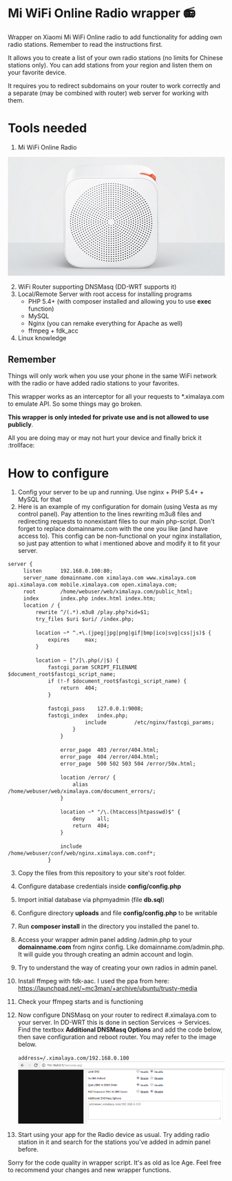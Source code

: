 # Mi WiFi Online Radio wrapper :radio:
Wrapper on Xiaomi Mi WiFi Online radio to add functionality for adding own radio stations. Remember to read the instructions first.

It allows you to create a list of your own radio stations (no limits for Chinese stations only). You can add stations from your region and listen them on your favorite device.

It requires you to redirect subdomains on your router to work correctly and a separate (may be combined with router) web server for working with them.

# Tools needed
1. Mi WiFi Online Radio

![Mi WiFi Online Radio](/images/xiaomi.jpg)

2. WiFi Router supporting DNSMasq (DD-WRT supports it)
3. Local/Remote Server with root access for installing programs
    - PHP 5.4+ (with composer installed and allowing you to use **exec** function)
    - MySQL
    - Nginx (you can remake everything for Apache as well)
    - ffmpeg + fdk_acc
4. Linux knowledge

## Remember
Things will only work when you use your phone in the same WiFi network with the radio or have added radio stations to your 
favorites.

This wrapper works as an interceptor for all your requests to *.ximalaya.com to emulate API. So some things may go broken.

**This wrapper is only inteded for private use and is not allowed to use publicly**.

All you are doing may or may not hurt your device and finally brick it :trollface:


# How to configure

1. Config your server to be up and running. Use nginx + PHP 5.4+ + MySQL for that
2. Here is an example of my configuration for domain (using Vesta as my control panel). Pay attention to the lines rewriting m3u8 files and redirecting requests to nonexistant files to our main php-script. Don't forget to replace domainname.com with the one you like (and have access to). This config can be non-functional on your nginx installation, so just pay attention to what i mentioned above and modify it to fit your server.

```
server {
     listen      192.168.0.100:80;
     server_name domainname.com ximalaya.com www.ximalaya.com api.ximalaya.com mobile.ximalaya.com open.ximalaya.com;
     root        /home/webuser/web/ximalaya.com/public_html;
     index       index.php index.html index.htm;
     location / {
         rewrite ^/(.*).m3u8 /play.php?xid=$1; 
         try_files $uri $uri/ /index.php;
 
         location ~* ^.+\.(jpeg|jpg|png|gif|bmp|ico|svg|css|js)$ {
             expires     max;
         }
 
         location ~ [^/]\.php(/|$) {
             fastcgi_param SCRIPT_FILENAME $document_root$fastcgi_script_name;
             if (!-f $document_root$fastcgi_script_name) {
                 return  404;
             }
 
             fastcgi_pass    127.0.0.1:9008;
             fastcgi_index   index.php;
                         include         /etc/nginx/fastcgi_params;
                     }
                 }
             
                 error_page  403 /error/404.html;
                 error_page  404 /error/404.html;
                 error_page  500 502 503 504 /error/50x.html;
             
                 location /error/ {
                     alias   /home/webuser/web/ximalaya.com/document_errors/;
                 }
             
                 location ~* "/\.(htaccess|htpasswd)$" {
                     deny    all;
                     return  404;
                 }
             
                 include     /home/webuser/conf/web/nginx.ximalaya.com.conf*;
             }
```
3. Copy the files from this repository to your site's root folder.
4. Configure database credentials inside **config/config.php**
5. Import initial database via phpmyadmin (file **db.sql**)
6. Configure directory **uploads** and file **config/config.php** to be writable
7. Run **composer install** in the directory you installed the panel to.
8. Access your wrapper admin panel adding /admin.php to your **domainname.com** from nginx config. Like domainname.com/admin.php. It will guide you through creating an admin account and login.
9. Try to understand the way of creating your own radios in admin panel.
10. Install ffmpeg with fdk-aac. I used the ppa from here: https://launchpad.net/~mc3man/+archive/ubuntu/trusty-media
11. Check your ffmpeg starts and is functioning
12. Now configure DNSMasq on your router to redirect #.ximalaya.com to your server. In DD-WRT this is done in section Services -> Services. Find the textbox **Additional DNSMasq Options** and add the code below, then save configuration and reboot router. You may refer to the image below.

    `address=/.ximalaya.com/192.168.0.100`
    ![DD-WRT DNSMasq](/images/ddwrt.png)
13. Start using your app for the Radio device as usual. Try adding radio station in it and search for the stations you've added in admin panel before.

Sorry for the code quality in wrapper script. It's as old as Ice Age. Feel free to recommend your changes and new wrapper functions.